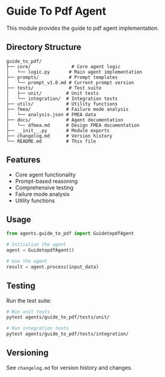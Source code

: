 # Guide To Pdf Agent

This module provides the guide to pdf agent implementation.

## Directory Structure

```
guide_to_pdf/
├── core/               # Core agent logic
│   └── logic.py       # Main agent implementation
├── prompts/           # Prompt templates
│   └── prompt_v1.0.md # Current prompt version
├── tests/             # Test suite
│   ├── unit/         # Unit tests
│   └── integration/  # Integration tests
├── utils/            # Utility functions
├── fmea/             # Failure mode analysis
│   └── analysis.json # FMEA data
├── docs/             # Agent documentation
│   └── dfmea.md      # Design FMEA documentation
├── __init__.py       # Module exports
├── changelog.md      # Version history
└── README.md         # This file
```

## Features

- Core agent functionality
- Prompt-based reasoning
- Comprehensive testing
- Failure mode analysis
- Utility functions

## Usage

```python
from agents.guide_to_pdf import GuidetopdfAgent

# Initialize the agent
agent = GuidetopdfAgent()

# Use the agent
result = agent.process(input_data)
```

## Testing

Run the test suite:

```bash
# Run unit tests
pytest agents/guide_to_pdf/tests/unit/

# Run integration tests
pytest agents/guide_to_pdf/tests/integration/
```

## Versioning

See `changelog.md` for version history and changes.
